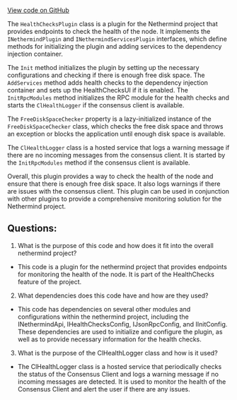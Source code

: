 [View code on GitHub](https://github.com/nethermindeth/nethermind/Nethermind.HealthChecks/HealthChecksPlugin.cs)

The `HealthChecksPlugin` class is a plugin for the Nethermind project that provides endpoints to check the health of the node. It implements the `INethermindPlugin` and `INethermindServicesPlugin` interfaces, which define methods for initializing the plugin and adding services to the dependency injection container.

The `Init` method initializes the plugin by setting up the necessary configurations and checking if there is enough free disk space. The `AddServices` method adds health checks to the dependency injection container and sets up the HealthChecksUI if it is enabled. The `InitRpcModules` method initializes the RPC module for the health checks and starts the `ClHealthLogger` if the consensus client is available.

The `FreeDiskSpaceChecker` property is a lazy-initialized instance of the `FreeDiskSpaceChecker` class, which checks the free disk space and throws an exception or blocks the application until enough disk space is available.

The `ClHealthLogger` class is a hosted service that logs a warning message if there are no incoming messages from the consensus client. It is started by the `InitRpcModules` method if the consensus client is available.

Overall, this plugin provides a way to check the health of the node and ensure that there is enough free disk space. It also logs warnings if there are issues with the consensus client. This plugin can be used in conjunction with other plugins to provide a comprehensive monitoring solution for the Nethermind project.
## Questions: 
 1. What is the purpose of this code and how does it fit into the overall nethermind project?
- This code is a plugin for the nethermind project that provides endpoints for monitoring the health of the node. It is part of the HealthChecks feature of the project.

2. What dependencies does this code have and how are they used?
- This code has dependencies on several other modules and configurations within the nethermind project, including the INethermindApi, IHealthChecksConfig, IJsonRpcConfig, and IInitConfig. These dependencies are used to initialize and configure the plugin, as well as to provide necessary information for the health checks.

3. What is the purpose of the ClHealthLogger class and how is it used?
- The ClHealthLogger class is a hosted service that periodically checks the status of the Consensus Client and logs a warning message if no incoming messages are detected. It is used to monitor the health of the Consensus Client and alert the user if there are any issues.